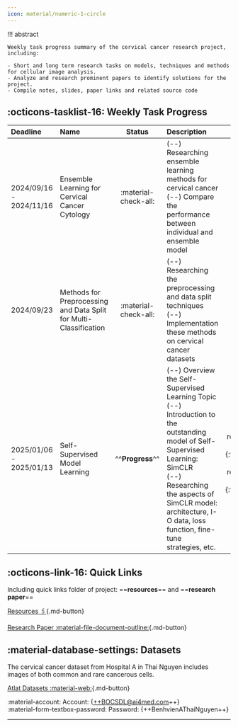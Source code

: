 ```yaml
---
icon: material/numeric-1-circle
---
```


!!! abstract

    Weekly task progress summary of the cervical cancer research project, including:

    - Short and long term research tasks on models, techniques and methods for cellular image analysis.
    - Analyze and research prominent papers to identify solutions for the project. 
    - Compile notes, slides, paper links and related source code


## :octicons-tasklist-16: Weekly Task Progress

| Deadline | Name | Status | Description | Paper Links | Resources |
| :------- | :--- | :----: | :---------- | :------------: | :-------: |
| 2024/09/16 - 2024/11/16 | Ensemble Learning for Cervical Cancer Cytology | :material-check-all: | (--) Researching ensemble learning methods for cervical cancer <br> (--) Compare the performance between individual and ensemble model | N/A | [**[Slides]**]({{ research.note01 }}){:target="_blank"} [**[Code]**](){:target="_blank"} |
| 2024/09/23 | Methods for Preprocessing and Data Split for Multi-Classification | :material-check-all: | (--) Researching the preprocessing and data split techniques <br> (--) Implementation these methods on cervical cancer datasets | N/A | [**[Slides]**]({{ research.note02 }}){:target="_blank"} |
2025/01/06 - 2025/01/13 | Self-Supervised Model Learning | ^^**Progress**^^ | (--) Overview the Self-Supervised Learning Topic <br> (--) Introduction to the outstanding model of Self-Supervised Learning: SimCLR <br> (--) Researching the aspects of SimCLR model: architecture, I-O data, loss function, fine-tune strategies, etc. | [**[PP01]**]({{ research.mate02 }}){:target="_blank"} [**[PP02]**]({{ research.mate03 }}){:target="_blank"} | [**[Notes]**]({{ research.note03 }}){:target="_blank"} |


## :octicons-link-16: Quick Links

Including quick links folder of project: ==**resources**== and ==**research paper**==  

[Resources :paperclips:](https://){.md-button} 

[Research Paper :material-file-document-outline:](https://){.md-button}


## :material-database-settings: Datasets

The cervical cancer dataset from Hospital A in Thai Nguyen includes images of both common and rare cancerous cells.

[Atlat Datasets :material-web:](https://label.ai4med.vn/auth/login){.md-button}

:material-account: Account: {++BOCSDL@ai4med.com++}  
:material-form-textbox-password: Password: {++BenhvienAThaiNguyen++}  

---
<br />
